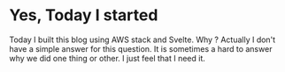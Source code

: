# Yes, Today I started

Today I built this blog using AWS stack and Svelte.
Why ? Actually I don't have a simple answer for this question. It is sometimes a hard to answer why we did one thing or other. I just feel that I need it.

